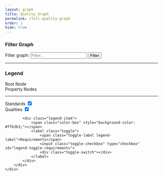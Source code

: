```yaml
---
layout: graph
title: Quality Graph
permalink: /full-quality-graph
order: 1
hide: true
---
```


<div id="full-q-graph-container">
    <div id="full-q-graph-sidebar">
        <div id="full-q-graph-controls-container">
            <h3>Filter Graph</h3>
            <label class="sr-only" for="full-q-graph-filter__input">Filter graph:</label>
            <input type="text" id="full-q-graph-filter__input" placeholder="Filter..." />
            <button id="full-q-graph-filter__btn" class="btn">Filter</button>
            <hr />        
        </div>
        <div id="full-q-graph-legend">
            <h3>Legend</h3>
            <div class="legend-item">
                <span class="color-box" style="background-color: #ebebeb;"></span>
                <span class="legend-label">Root Node</span>
            </div>
            <div class="legend-item">
                <span class="color-box" style="background-color: #f8f9fa;"></span>
                <span class="legend-label">Property Nodes</span>
            </div>
            <hr />
            <div class="legend-item">
                <span class="color-box" style="background-color: #FFC95C;"></span>
                <label class="toggle">
                    <span class="toggle-label legend-label">Standards</span>
                    <input class="toggle-checkbox" type="checkbox" id="legend-toggle-standards" checked>
                    <div class="toggle-switch"></div>
                </label>
            </div>
            <div class="legend-item">
                <span class="color-box" style="background-color: #00B8F5;"></span>
                <label class="toggle">
                    <span class="toggle-label legend-label">Qualities</span>
                    <input class="toggle-checkbox" type="checkbox" id="legend-toggle-qualities" checked>
                    <div class="toggle-switch"></div>
                </label>
            </div>

            <div class="legend-item">
                <span class="color-box" style="background-color: #ffb3b3;"></span>
                <label class="toggle">
                    <span class="toggle-label legend-label">Requirements</span>
                    <input class="toggle-checkbox" type="checkbox" id="legend-toggle-requirements">
                    <div class="toggle-switch"></div>
                </label>
            </div>
        </div>
    </div>

</div>

<script src="{{ '/assets/js/fullpage/main.js' | prepend: site.baseurl }}"></script>
